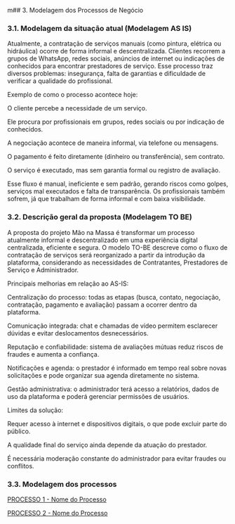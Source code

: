 m## 3. Modelagem dos Processos de Negócio


### 3.1. Modelagem da situação atual (Modelagem AS IS)
Atualmente, a contratação de serviços manuais (como pintura, elétrica ou hidráulica) ocorre de forma informal e descentralizada. Clientes recorrem a grupos de WhatsApp, redes sociais, anúncios de internet ou indicações de conhecidos para encontrar prestadores de serviço. Esse processo traz diversos problemas: insegurança, falta de garantias e dificuldade de verificar a qualidade do profissional. 

Exemplo de como o processo acontece hoje: 

O cliente percebe a necessidade de um serviço. 

Ele procura por profissionais em grupos, redes sociais ou por indicação de conhecidos. 

A negociação acontece de maneira informal, via telefone ou mensagens. 

O pagamento é feito diretamente (dinheiro ou transferência), sem contrato. 

O serviço é executado, mas sem garantia formal ou registro de avaliação. 

Esse fluxo é manual, ineficiente e sem padrão, gerando riscos como golpes, serviços mal executados e falta de transparência. Os profissionais também sofrem, já que trabalham de forma informal e com baixa visibilidade. 

 

### 3.2. Descrição geral da proposta (Modelagem TO BE)

A proposta do projeto Mão na Massa é transformar um processo atualmente informal e descentralizado em uma experiência digital centralizada, eficiente e segura. O modelo TO-BE descreve como o fluxo de contratação de serviços será reorganizado a partir da introdução da plataforma, considerando as necessidades de Contratantes, Prestadores de Serviço e Administrador.

Principais melhorias em relação ao AS-IS:

Centralização do processo: todas as etapas (busca, contato, negociação, contratação, pagamento e avaliação) passam a ocorrer dentro da plataforma.


Comunicação integrada: chat e chamadas de vídeo permitem esclarecer dúvidas e evitar deslocamentos desnecessários.

Reputação e confiabilidade: sistema de avaliações mútuas reduz riscos de fraudes e aumenta a confiança.

Notificações e agenda: o prestador é informado em tempo real sobre novas solicitações e pode organizar sua agenda diretamente no sistema.

Gestão administrativa: o administrador terá acesso a relatórios, dados de uso da plataforma e poderá gerenciar permissões de usuários.

Limites da solução:

Requer acesso à internet e dispositivos digitais, o que pode excluir parte do público.

A qualidade final do serviço ainda depende da atuação do prestador.

É necessária moderação constante do administrador para evitar fraudes ou conflitos.


### 3.3. Modelagem dos processos

[PROCESSO 1 - Nome do Processo](./processos/processo-1-nome-do-processo.md "Detalhamento do Processo 1.")

[PROCESSO 2 - Nome do Processo](./processos/processo-2-nome-do-processo.md "Detalhamento do Processo 2.")
